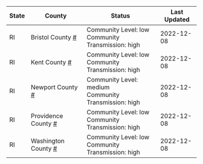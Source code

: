 State | County | Status | Last Updated
--- | --- | --- | --- 
RI | Bristol County <a href="#bristol_county">#</a> | <a name="bristol_county"></a>Community Level: low<br/>Community Transmission: high | 2022-12-08
RI | Kent County <a href="#kent_county">#</a> | <a name="kent_county"></a>Community Level: low<br/>Community Transmission: high | 2022-12-08
RI | Newport County <a href="#newport_county">#</a> | <a name="newport_county"></a>Community Level: medium<br/>Community Transmission: high | 2022-12-08
RI | Providence County <a href="#providence_county">#</a> | <a name="providence_county"></a>Community Level: low<br/>Community Transmission: high | 2022-12-08
RI | Washington County <a href="#washington_county">#</a> | <a name="washington_county"></a>Community Level: low<br/>Community Transmission: high | 2022-12-08
